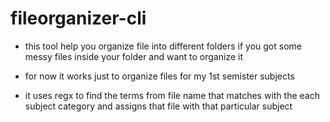 # fileorganizer-cli

* this tool help you organize file into different folders if you got some messy files inside your folder and want to organize it
  
* for now it works just to organize files for my 1st semister subjects
  
* it uses regx to find the terms from file name that matches with the each subject category and assigns that file with that particular subject
